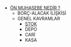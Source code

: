 - [ÖN MUHASEBE NEDİR ? ](/OnMuhasebe/OnMuahsebeNedir.md "ÖN MUHASEBE NEDİR ? ")
	- BORÇ-ALACAK İLİŞKİSİ
	- GENEL KAVRAMLAR
		- [STOK](/OnMuhasebe/GenelKavramlar/Stok.md "STOK")
		- DEPO
		- CARİ
		- KASA